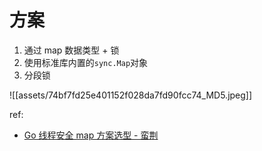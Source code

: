 # 方案

1. 通过 map 数据类型 + 锁
2. 使用标准库内置的`sync.Map`对象
3. 分段锁

![[assets/74bf7fd25e401152f028da7fd90fcc74_MD5.jpeg]]

ref: 

- [Go 线程安全 map 方案选型 - 蛮荆](https://dbwu.tech/posts/golang_thread_safe_map/)
